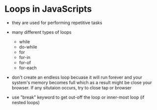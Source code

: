 # Loops in JavaScripts

- they are used for performing repetitive tasks

- many different types of loops
    - while
    - do-while
    - for
    - for-in
    - for-of
    - for-each

- don't create an endless loop becuase it will run forever and your system's memory becomes full which as a result might be close your browser. If any situtaion occurs, try to close tap or browser

- use "break" keyword to get out-off the loop or inner-most loop (if nested loops)